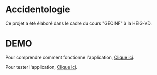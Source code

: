 # Accidentologie


Ce projet a été élaboré dans le cadre du cours "GEOINF" à la HEIG-VD. 


# DEMO

Pour comprendre comment fonctionne l'application, [Clique ici](https://github.com/SafaPasLaTete/accidentologie/blob/master/mini-doc.pdf).

Pour tester l'application, [Clique ici](https://safapaslatete.github.io/accidentologie/).


